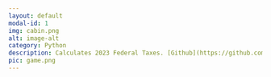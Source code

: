 ```yaml
---
layout: default
modal-id: 1
img: cabin.png
alt: image-alt
category: Python
description: Calculates 2023 Federal Taxes. [Github](https://github.com/jiayuezhang84/federal_tax_estimator_2023)
pic: game.png
---
```



